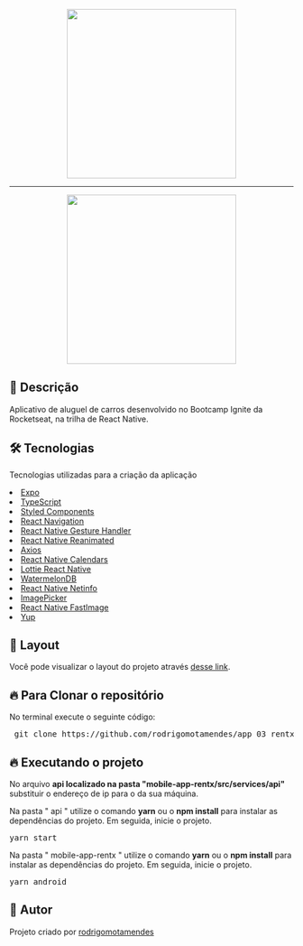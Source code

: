 <p align="center">
  <img src="https://i.imgur.com/KjmzIID.png" width="300">
</p>

<hr size="2" width="100%" align="center" noshade>

  <p align="center">
   <img src="mobile-app-rentx/assets/rentX_chapter_IV.gif" width="300">
  </p>

<h2>🚀 Descrição</h2>

  <p>Aplicativo de aluguel de carros desenvolvido no Bootcamp Ignite da Rocketseat, na trilha de React Native.</p>

<h2>🛠 Tecnologias</h2>

<p> Tecnologias utilizadas para a criação da aplicação</p>

<u>
 <li>
  <a href='https://expo.dev/' target="_blank" rel="nofollow">Expo</a>
 </li>
 <li>
  <a href='https://www.typescriptlang.org/' target="_blank" rel="nofollow">TypeScript</a>
 </li>
 <li>
  <a href='https://styled-components.com/' target="_blank" rel="nofollow">Styled Components</a>
 </li>
 <li>
  <a href='https://reactnavigation.org/' target="_blank" rel="nofollow">React Navigation</a>
 </li>
 <li>
  <a href='https://docs.swmansion.com/react-native-gesture-handler/' target="_blank" rel="nofollow">React Native Gesture Handler</a>
 </li>
 <li>
  <a href='https://docs.swmansion.com/react-native-reanimated/' target="_blank" rel="nofollow">React Native Reanimated</a>
 </li>
 <li>
  <a href='https://github.com/axios/axios' target="_blank" rel="nofollow">Axios</a>
 </li>
 <li>
  <a href='https://github.com/wix/react-native-calendars' target="_blank" rel="nofollow">React Native Calendars</a>
 </li>
 <li>
  <a href='https://github.com/lottie-react-native/lottie-react-native' target="_blank" rel="nofollow">Lottie React Native</a>
 </li>
 <li>
  <a href='https://github.com/Nozbe/WatermelonDB' target="_blank" rel="nofollow">WatermelonDB</a>
 </li>
 <li>
  <a href='https://github.com/react-native-netinfo/react-native-netinfo' target="_blank" rel="nofollow">React Native Netinfo</a>
 </li>
 <li>
  <a href='https://docs.expo.dev/versions/latest/sdk/imagepicker/' target="_blank" rel="nofollow">ImagePicker</a>
 </li>
 <li>
  <a href='https://github.com/DylanVann/react-native-fast-image' target="_blank" rel="nofollow">React Native FastImage</a>
 </li>
 <li>
  <a href='https://github.com/jquense/yup' target="_blank" rel="nofollow">Yup</a>
 </li>
</u>

<h2>🔖 Layout</h2>

Você pode visualizar o layout do projeto através [desse link](https://www.figma.com/file/VrlBE1MjvDv0vq3gCvwvGE/RentX-Ignite?node-id=0%3A1).

<h2>🔥 Para Clonar o repositório</h2>

<p>No terminal execute o seguinte código: </p>

<div class="highlight highlight-source-shell">
 <pre>
 git clone https://github.com/rodrigomotamendes/app_03_rentx_ignite_rn
</pre>

</div>

<h2>🔥 Executando o projeto</h2>

<p>No arquivo <b>api localizado na pasta "mobile-app-rentx/src/services/api"</b> substituir o endereço de ip para o da sua máquina. </p>

<p>Na pasta " api " utilize o comando <b>yarn</b> ou o <b>npm install</b> para instalar as dependências do projeto.
Em seguida, inicie o projeto. </p>

<div class="highlight highlight-source-shell">
<pre>
yarn start
</pre>
</div>

<p>Na pasta " mobile-app-rentx " utilize o comando <b>yarn</b> ou o <b>npm install</b> para instalar as dependências do projeto.
Em seguida, inicie o projeto. </p>

<div class="highlight highlight-source-shell">
<pre>
yarn android
</pre>
</div>

<h2>💜 Autor</h2>

<p>Projeto criado por <a href='https://www.linkedin.com/in/rodrigo-mota-mendes/' rel="nofollow">rodrigomotamendes</a></p>
